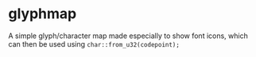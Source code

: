 # glyphmap

A simple glyph/character map made especially to show font icons, which can then be used using `char::from_u32(codepoint);`